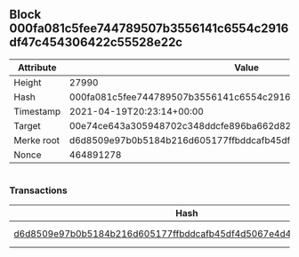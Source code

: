## Block 000fa081c5fee744789507b3556141c6554c2916df47c454306422c55528e22c

Attribute | Value
--- | ---
Height | 27990
Hash | 000fa081c5fee744789507b3556141c6554c2916df47c454306422c55528e22c
Timestamp | 2021-04-19T20:23:14+00:00
Target | 00e74ce643a305948702c348ddcfe896ba662d82c1a228faf4ad12250f07334e
Merke root | d6d8509e97b0b5184b216d605177ffbddcafb45df4d5067e4d40f31f7e755a72
Nonce | 464891278

```

```

### Transactions

Hash | Amount
--- | ---
[d6d8509e97b0b5184b216d605177ffbddcafb45df4d5067e4d40f31f7e755a72](d6d8509e97b0b5184b216d605177ffbddcafb45df4d5067e4d40f31f7e755a72.md) | 10.00000000 SKEPTI 
